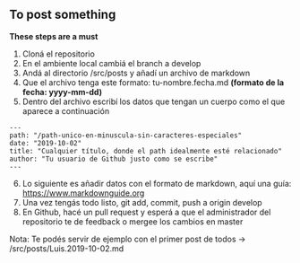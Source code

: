 ## To post something

**These steps are a must**

1. Cloná el repositorio
2. En el ambiente local cambiá el branch a develop
3. Andá al directorio /src/posts y añadí un archivo de markdown
4. Que el archivo tenga este formato: tu-nombre.fecha.md **(formato de la fecha: yyyy-mm-dd)**
5. Dentro del archivo escribí los datos que tengan un cuerpo como el que aparece a continuación
```
---
path: "/path-unico-en-minuscula-sin-caracteres-especiales"
date: "2019-10-02"
title: "Cualquier título, donde el path idealmente esté relacionado"
author: "Tu usuario de Github justo como se escribe"
---
```
6. Lo siguiente es añadir datos con el formato de markdown, aquí una guía: https://www.markdownguide.org
7. Una vez tengás todo listo, git add, commit, push a origin develop
8. En Github, hacé un pull request y esperá a que el administrador del repositorio te de feedback o mergee los cambios en master

Nota: Te podés servir de ejemplo con el primer post de todos -> /src/posts/Luis.2019-10-02.md